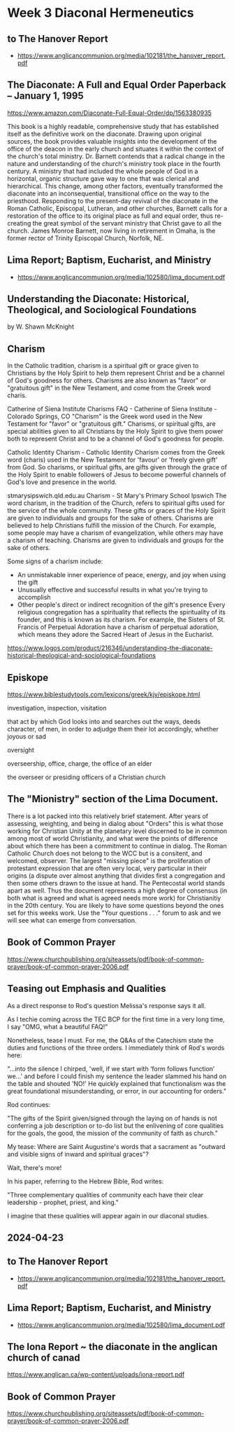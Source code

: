 # Week 3 Diaconal Hermeneutics


## to The Hanover Report

* https://www.anglicancommunion.org/media/102181/the_hanover_report.pdf

## The Diaconate: A Full and Equal Order Paperback – January 1, 1995

https://www.amazon.com/Diaconate-Full-Equal-Order/dp/1563380935

This book is a highly readable, comprehensive study that has established itself as the definitive work on the diaconate. Drawing upon original sources, the book provides valuable insights into the development of the office of the deacon in the early church and situates it within the context of the church's total ministry. Dr. Barnett contends that a radical change in the nature and understanding of the church's ministry took place in the fourth century. A ministry that had included the whole people of God in a horizontal, organic structure gave way to one that was clerical and hierarchical. This change, among other factors, eventually transformed the diaconate into an inconsequential, transitional office on the way to the priesthood. Responding to the present-day revival of the diaconate in the Roman Catholic, Episcopal, Lutheran, and other churches, Barnett calls for a restoration of the office to its original place as full and equal order, thus re-creating the great symbol of the servant ministry that Christ gave to all the church. James Monroe Barnett, now living in retirement in Omaha, is the former rector of Trinity Episcopal Church, Norfolk, NE.


## Lima Report; Baptism, Eucharist, and Ministry

* https://www.anglicancommunion.org/media/102580/lima_document.pdf

## Understanding the Diaconate: Historical, Theological, and Sociological Foundations
by W. Shawn McKnight

## Charism

In the Catholic tradition, charism is a spiritual gift or grace given to Christians by the Holy Spirit to help them represent Christ and be a channel of God's goodness for others. Charisms are also known as "favor" or "gratuitous gift" in the New Testament, and come from the Greek word charis.

Catherine of Siena Institute
Charisms FAQ - Catherine of Siena Institute - Colorado Springs, CO
"Charism" is the Greek word used in the New Testament for "favor" or "gratuitous gift." Charisms, or spiritual gifts, are special abilities given to all Christians by the Holy Spirit to give them power both to represent Christ and to be a channel of God's goodness for people.

Catholic Identity
Charism - Catholic Identity
Charism comes from the Greek word (charis) used in the New Testament for 'favour' or 'freely given gift' from God. So charisms, or spiritual gifts, are gifts given through the grace of the Holy Spirit to enable followers of Jesus to become powerful channels of God's love and presence in the world.

stmarysipswich.qld.edu.au
Charism - St Mary's Primary School Ipswich
The word charism, in the tradition of the Church, refers to spiritual gifts used for the service of the whole community. These gifts or graces of the Holy Spirit are given to individuals and groups for the sake of others.
Charisms are believed to help Christians fulfill the mission of the Church. For example, some people may have a charism of evangelization, while others may have a charism of teaching. Charisms are given to individuals and groups for the sake of others.

Some signs of a charism include:

* An unmistakable inner experience of peace, energy, and joy when using the gift
* Unusually effective and successful results in what you're trying to accomplish
* Other people's direct or indirect recognition of the gift's presence
Every religious congregation has a spirituality that reflects the spirituality of its founder, and this is known as its charism. For example, the Sisters of St. Francis of Perpetual Adoration have a charism of perpetual adoration, which means they adore the Sacred Heart of Jesus in the Eucharist.


https://www.logos.com/product/216346/understanding-the-diaconate-historical-theological-and-sociological-foundations


## Episkope

https://www.biblestudytools.com/lexicons/greek/kjv/episkope.html

investigation, inspection, visitation

that act by which God looks into and searches out the ways, deeds character, of men, in order to adjudge them their lot accordingly, whether joyous or sad

oversight

overseership, office, charge, the office of an elder

the overseer or presiding officers of a Christian church


## The "Mionistry" section of the Lima Document.

There is a lot packed into this relatively brief statement. After years of assessing, weighting, and being in dialog about "Orders" this is what those working for Christian Unity at the planetary level discerned to be in common among most of world Christianity, and what were the points of difference about which there has been a commitment to continue in dialog. The Roman Catholic Church does not belong to the WCC but is a consitent, and welcomed, observer. The largest "missing piece" is the proliferation of protestant expression that are often very local, very particular in their origins (a dispute over almost anything that divides first a congregation and then some others drawn to the issue at hand. The Pentecostal world stands apart as well.
Thus the document represents a high degree of consensus (in both what is agreed and what is agreed needs more work) for Christianitiy in the 20th century.
You are likely to have some questions beyond the ones set for this weeks work. Use the "Your questions . . ." forum to ask and we will see what can emerge from conversation.


## Book of Common Prayer

https://www.churchpublishing.org/siteassets/pdf/book-of-common-prayer/book-of-common-prayer-2006.pdf


## Teasing out Emphasis and Qualities

As a direct response to Rod's question Melissa's response says it all.

As I techie coming across the TEC BCP for the first time in a very long time, I say "OMG, what a beautiful FAQ!"

Nonetheless, tease I must. For me, the Q&As of the Catechism state the duties and functions of the three orders. I immediately think of Rod's words here:

"...into the silence I chirped, 'well, if we start with ‘form follows function’ we...' and before I could finish my sentence the leader slammed his hand on the table and shouted 'NO!'  He quickly explained that functionalism was the great foundational misunderstanding, or error, in our accounting for orders."

Rod continues:

"The gifts of the Spirit given/signed through the laying on of hands is not conferring a job description or to-do list but the enlivening of core qualities for the goals, the good, the mission of the community of faith as church."

My tease: Where are Saint Augustine's words that a sacrament as "outward and visible signs of inward and spiritual graces"?

Wait, there's more!

In his paper, referring to the Hebrew Bible, Rod writes:

"Three complementary qualities of community each have their clear leadership - prophet, priest, and king."

I imagine that these qualities will appear again in our diaconal studies.



## 2024-04-23

## to The Hanover Report

* https://www.anglicancommunion.org/media/102181/the_hanover_report.pdf


## Lima Report; Baptism, Eucharist, and Ministry

* https://www.anglicancommunion.org/media/102580/lima_document.pdf


## The Iona Report ~ the diaconate in the anglican church of canad

https://www.anglican.ca/wp-content/uploads/iona-report.pdf


## Book of Common Prayer

https://www.churchpublishing.org/siteassets/pdf/book-of-common-prayer/book-of-common-prayer-2006.pdf
